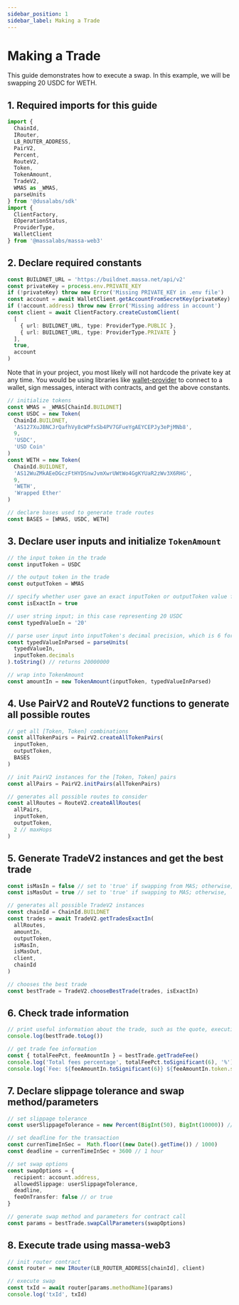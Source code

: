 ```yaml
---
sidebar_position: 1
sidebar_label: Making a Trade 
---
```


# Making a Trade 

This guide demonstrates how to execute a swap. In this example, we will be swapping 20 USDC for WETH.

## 1. Required imports for this guide
```ts
import {
  ChainId,
  IRouter,
  LB_ROUTER_ADDRESS,
  PairV2,
  Percent,
  RouteV2,
  Token,
  TokenAmount,
  TradeV2,
  WMAS as _WMAS,
  parseUnits
} from '@dusalabs/sdk'
import {
  ClientFactory,
  EOperationStatus,
  ProviderType,
  WalletClient
} from '@massalabs/massa-web3'
```

## 2. Declare required constants
```ts
const BUILDNET_URL = 'https://buildnet.massa.net/api/v2'
const privateKey = process.env.PRIVATE_KEY
if (!privateKey) throw new Error('Missing PRIVATE_KEY in .env file')
const account = await WalletClient.getAccountFromSecretKey(privateKey)
if (!account.address) throw new Error('Missing address in account')
const client = await ClientFactory.createCustomClient(
  [
    { url: BUILDNET_URL, type: ProviderType.PUBLIC },
    { url: BUILDNET_URL, type: ProviderType.PRIVATE }
  ],
  true,
  account
)
```
Note that in your project, you most likely will not hardcode the private key at any time. You would be using libraries like [wallet-provider](https://github.com/massalabs/wallet-provider) to connect to a wallet, sign messages, interact with contracts, and get the above constants.

```ts
// initialize tokens
const WMAS = _WMAS[ChainId.BUILDNET]
const USDC = new Token(
  ChainId.BUILDNET,
  'AS127XuJBNCJrQafhVy8cWPfxSb4PV7GFueYgAEYCEPJy3ePjMNb8',
  9,
  'USDC',
  'USD Coin'
)
const WETH = new Token(
  ChainId.BUILDNET,
  'AS12WuZMkAEeDGczFtHYDSnwJvmXwrUWtWo4GgKYUaR2zWv3X6RHG',
  9,
  'WETH',
  'Wrapped Ether'
)

// declare bases used to generate trade routes
const BASES = [WMAS, USDC, WETH] 
```

## 3. Declare user inputs and initialize `TokenAmount`
```ts
// the input token in the trade
const inputToken = USDC

// the output token in the trade
const outputToken = WMAS

// specify whether user gave an exact inputToken or outputToken value for the trade
const isExactIn = true

// user string input; in this case representing 20 USDC
const typedValueIn = '20' 

// parse user input into inputToken's decimal precision, which is 6 for USDC
const typedValueInParsed = parseUnits( 
  typedValueIn, 
  inputToken.decimals
).toString() // returns 20000000

// wrap into TokenAmount
const amountIn = new TokenAmount(inputToken, typedValueInParsed)
```

## 4. Use PairV2 and RouteV2 functions to generate all possible routes
```ts
// get all [Token, Token] combinations 
const allTokenPairs = PairV2.createAllTokenPairs(
  inputToken,
  outputToken,
  BASES
)

// init PairV2 instances for the [Token, Token] pairs
const allPairs = PairV2.initPairs(allTokenPairs) 

// generates all possible routes to consider
const allRoutes = RouteV2.createAllRoutes(
  allPairs,
  inputToken,
  outputToken,
  2 // maxHops 
) 
```

## 5. Generate TradeV2 instances and get the best trade
```ts
const isMasIn = false // set to 'true' if swapping from MAS; otherwise, 'false'
const isMasOut = true // set to 'true' if swapping to MAS; otherwise, 'false'

// generates all possible TradeV2 instances
const chainId = ChainId.BUILDNET
const trades = await TradeV2.getTradesExactIn(
  allRoutes,
  amountIn,
  outputToken,
  isMasIn,
  isMasOut, 
  client,
  chainId
) 

// chooses the best trade 
const bestTrade = TradeV2.chooseBestTrade(trades, isExactIn)
```

## 6. Check trade information
```ts
// print useful information about the trade, such as the quote, executionPrice, fees, etc
console.log(bestTrade.toLog())

// get trade fee information
const { totalFeePct, feeAmountIn } = bestTrade.getTradeFee()
console.log('Total fees percentage', totalFeePct.toSignificant(6), '%')
console.log(`Fee: ${feeAmountIn.toSignificant(6)} ${feeAmountIn.token.symbol}`)
```

## 7. Declare slippage tolerance and swap method/parameters
```ts
// set slippage tolerance
const userSlippageTolerance = new Percent(BigInt(50), BigInt(10000)) // 0.5%

// set deadline for the transaction
const currenTimeInSec =  Math.floor((new Date().getTime()) / 1000)
const deadline = currenTimeInSec + 3600 // 1 hour

// set swap options
const swapOptions = {
  recipient: account.address, 
  allowedSlippage: userSlippageTolerance, 
  deadline,
  feeOnTransfer: false // or true
}

// generate swap method and parameters for contract call
const params = bestTrade.swapCallParameters(swapOptions)

```
## 8. Execute trade using massa-web3
```ts
// init router contract
const router = new IRouter(LB_ROUTER_ADDRESS[chainId], client)

// execute swap
const txId = await router[params.methodName](params)
console.log('txId', txId)
```